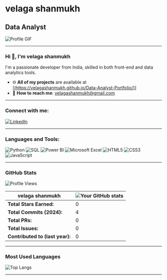 #  velaga shanmukh
## Data Analyst

![Profile GIF](https://user-images.githubusercontent.com/12345678/animated-profile.gif) <!-- Replace this URL with the link to your GIF -->

---

### Hi 👋, I'm  velaga shanmukh

I'm a passionate developer from India, skilled in both front-end and data analytics tools.

- 🌐 **All of my projects** are available at [[(https://velagashanmukh.github.io/Data-Analyst-Portfolio/)](https://velagashanmukh.github.io/Data-Analyst-Portfolio/)]
- 📧 **How to reach me**: [velagashanmukh@gmail.com](mailto:saiprasannadegalai19@gmail.com)

---

### Connect with me:
[![LinkedIn](https://img.shields.io/badge/LinkedIn-000?style=for-the-badge&logo=linkedin&logoColor=white)](https://www.linkedin.com/in/velaga-shanmukh/)

---

### Languages and Tools:
![Python](https://img.shields.io/badge/Python-3776AB?style=for-the-badge&logo=python&logoColor=white)
![SQL](https://img.shields.io/badge/SQL-336791?style=for-the-badge&logo=microsoft-sql-server&logoColor=white)
![Power BI](https://img.shields.io/badge/Power%20BI-F2C811?style=for-the-badge&logo=power-bi&logoColor=black)
![Microsoft Excel](https://img.shields.io/badge/Excel-217346?style=for-the-badge&logo=microsoft-excel&logoColor=white)
![HTML5](https://img.shields.io/badge/HTML5-E34F26?style=for-the-badge&logo=html5&logoColor=white)
![CSS3](https://img.shields.io/badge/CSS3-1572B6?style=for-the-badge&logo=css3&logoColor=white)
![JavaScript](https://img.shields.io/badge/JavaScript-F7DF1E?style=for-the-badge&logo=javascript&logoColor=black)

---

### GitHub Stats
![Profile Views](https://komarev.com/ghpvc/?username=velagashanmukh&label=Profile%20views&color=0e75b6&style=flat)

| **velaga shanmukh** | ![Your GitHub stats](https://github-readme-stats.vercel.app/api?username=velagashanmukh&show_icons=true&hide=prs&theme=default) |
| --- | --- |
| **Total Stars Earned:** | 0 |
| **Total Commits (2024):** | 4 |
| **Total PRs:** | 0 |
| **Total Issues:** | 0 |
| **Contributed to (last year):** | 0 |

---

### Most Used Languages
![Top Langs](https://github-readme-stats.vercel.app/api/top-langs/?username=velagashanmukh&layout=compact&hide=jupyter%20notebook&theme=default)

---

<!-- Replace the animated-profile.gif URL above with the link to the GIF you want. -->
